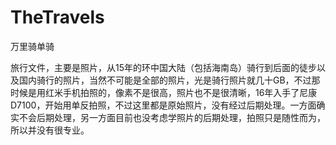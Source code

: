 # TheTravels
万里骑单骑
 
旅行文件，主要是照片，从15年的环中国大陆（包括海南岛）骑行到后面的徒步以及国内骑行的照片，当然不可能是全部的照片，光是骑行照片就几十GB，不过那时候是用红米手机拍照的，像素不是很高，照片也不是很清晰，16年入手了尼康 D7100，开始用单反拍照，不过这里都是原始照片，没有经过后期处理。一方面确实不会后期处理，另一方面目前也没考虑学照片的后期处理，拍照只是随性而为，所以并没有很专业。
 
